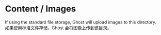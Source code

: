 # Content / Images

If using the standard file storage, Ghost will upload images to this directory.
如果使用标准文件存储，Ghost 会将图像上传到该目录。